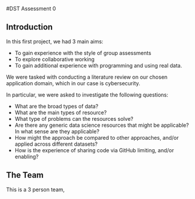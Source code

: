 #DST Assessment 0

## Introduction

In this first project, we had 3 main aims:

* To gain experience with the style of group assessments
* To explore collaborative working
* To gain additional experience with programming and using real data.

We were tasked with conducting a literature review on our chosen application domain, which in our case is cybersecurity.

In particular, we were asked to investigate the following questions:

* What are the broad types of data?
* What are the main types of resource?
* What type of problems can the resources solve?
* Are there any generic data science resources that might be applicable? In what sense are they applicable?
* How might the approach be compared to other approaches, and/or applied across different datasets?
* How is the experience of sharing code via GitHub limiting, and/or enabling?


## The Team 

This is a 3 person team,

